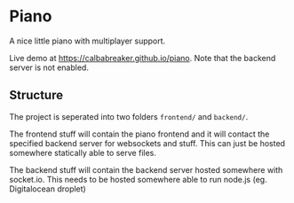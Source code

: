 # Piano

A nice little piano with multiplayer support.

Live demo at https://calbabreaker.github.io/piano.
Note that the backend server is not enabled.

## Structure

The project is seperated into two folders `frontend/` and `backend/`.

The frontend stuff will contain the piano frontend and it will contact the specified backend 
server for websockets and stuff. This can just be hosted somewhere statically able to serve files.

The backend stuff will contain the backend server hosted somewhere with socket.io. This needs
to be hosted somewhere able to run node.js (eg. Digitalocean droplet)
